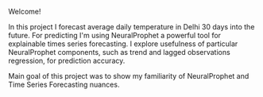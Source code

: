 Welcome!

In this project I forecast average daily temperature in Delhi 30 days into the future. For predicting I'm using NeuralProphet
a powerful tool for explainable times series forecasting. I explore usefulness of particular NeuralProphet components, such as trend and lagged observations regression,
for prediction accuracy.

Main goal of this project was to show my familiarity of NeuralProphet and Time Series Forecasting nuances.
